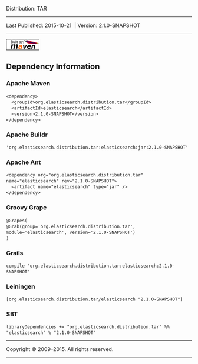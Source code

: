Distribution: TAR

------------------------------------------------------------------------

<span id="publishDate">Last Published: 2015-10-21</span>  | <span id="projectVersion">Version: 2.1.0-SNAPSHOT</span>

------------------------------------------------------------------------

[![Built by Maven](./images/logos/maven-feather.png)](http://maven.apache.org/ "Built by Maven")

Dependency Information
----------------------

### Apache Maven

    <dependency>
      <groupId>org.elasticsearch.distribution.tar</groupId>
      <artifactId>elasticsearch</artifactId>
      <version>2.1.0-SNAPSHOT</version>
    </dependency>

### Apache Buildr

    'org.elasticsearch.distribution.tar:elasticsearch:jar:2.1.0-SNAPSHOT'

### Apache Ant

    <dependency org="org.elasticsearch.distribution.tar" name="elasticsearch" rev="2.1.0-SNAPSHOT">
      <artifact name="elasticsearch" type="jar" />
    </dependency>

### Groovy Grape

    @Grapes(
    @Grab(group='org.elasticsearch.distribution.tar', module='elasticsearch', version='2.1.0-SNAPSHOT')
    )

### Grails

    compile 'org.elasticsearch.distribution.tar:elasticsearch:2.1.0-SNAPSHOT'

### Leiningen

    [org.elasticsearch.distribution.tar/elasticsearch "2.1.0-SNAPSHOT"]

### SBT

    libraryDependencies += "org.elasticsearch.distribution.tar" %% "elasticsearch" % "2.1.0-SNAPSHOT"

------------------------------------------------------------------------

Copyright © 2009–2015. All rights reserved.

------------------------------------------------------------------------


